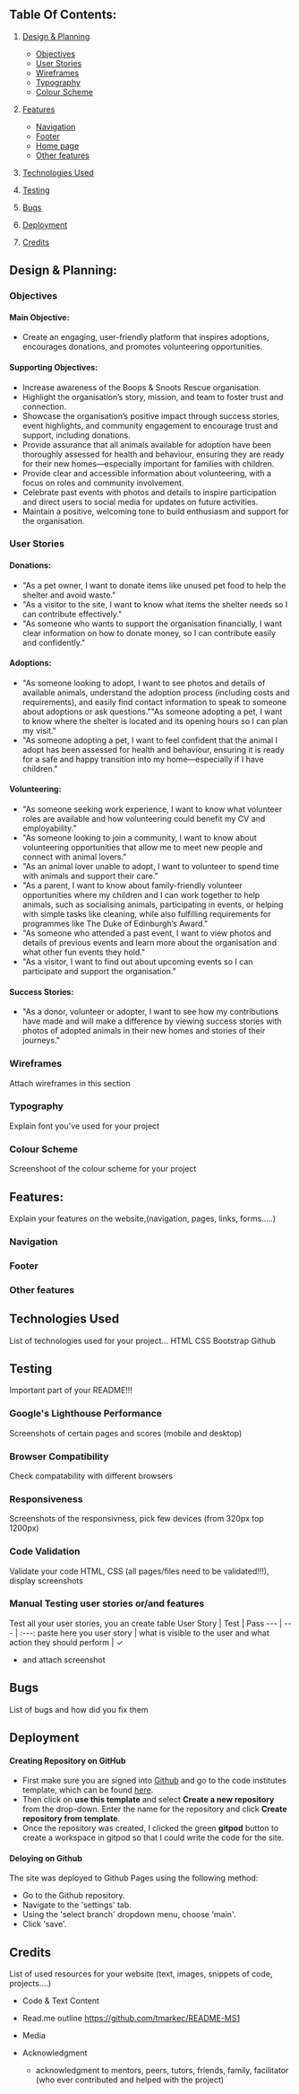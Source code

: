 ## Table Of Contents:
1. [Design & Planning](#design-&-planning)
    * [Objectives](#objectives)
    * [User Stories](#user-stories)
    * [Wireframes](#wireframes)
    * [Typography](#typography)
    * [Colour Scheme](#colour-scheme)

    
3. [Features](#features)
    * [Navigation](#Navigation)
    * [Footer](#Footer)
    * [Home page](#Home-page)
    * [Other features](#Other-features)

4. [Technologies Used](#technologies-used)
5. [Testing](#testing)
6. [Bugs](#bugs)
7. [Deployment](#deployment)
8. [Credits](#credits)

## Design & Planning:

### Objectives
#### Main Objective:
- Create an engaging, user-friendly platform that inspires adoptions, encourages donations, and promotes volunteering opportunities.
#### Supporting Objectives:
- Increase awareness of the Boops & Snoots Rescue organisation.
- Highlight the organisation’s story, mission, and team to foster trust and connection.
- Showcase the organisation’s positive impact through success stories, event highlights, and community engagement to encourage trust and support, including donations.
- Provide assurance that all animals available for adoption have been thoroughly assessed for health and behaviour, ensuring they are ready for their new homes—especially important for families with children.
- Provide clear and accessible information about volunteering, with a focus on roles and community involvement.
- Celebrate past events with photos and details to inspire participation and direct users to social media for updates on future activities.
- Maintain a positive, welcoming tone to build enthusiasm and support for the organisation.

### User Stories
#### Donations:
- "As a pet owner, I want to donate items like unused pet food to help the shelter and avoid waste."
- "As a visitor to the site, I want to know what items the shelter needs so I can contribute effectively."
- "As someone who wants to support the organisation financially, I want clear information on how to donate money, so I can contribute easily and confidently."
#### Adoptions:
- "As someone looking to adopt, I want to see photos and details of available animals, understand the adoption process (including costs and requirements), and easily find contact information to speak to someone about adoptions or ask questions.""As someone adopting a pet, I want to know where the shelter is located and its opening hours so I can plan my visit."
- "As someone adopting a pet, I want to feel confident that the animal I adopt has been assessed for health and behaviour, ensuring it is ready for a safe and happy transition into my home—especially if I have children."
#### Volunteering:
- "As someone seeking work experience, I want to know what volunteer roles are available and how volunteering could benefit my CV and employability."
- "As someone looking to join a community, I want to know about volunteering opportunities that allow me to meet new people and connect with animal lovers."
- "As an animal lover unable to adopt, I want to volunteer to spend time with animals and support their care."
- "As a parent, I want to know about family-friendly volunteer opportunities where my children and I can work together to help animals, such as socialising animals, participating in events, or helping with simple tasks like cleaning, while also fulfilling requirements for programmes like The Duke of Edinburgh’s Award."
- "As someone who attended a past event, I want to view photos and details of previous events and learn more about the organisation and what other fun events they hold."
- "As a visitor, I want to find out about upcoming events so I can participate and support the organisation."
#### Success Stories:
- "As a donor, volunteer or adopter, I want to see how my contributions have made and will make a difference by viewing success stories with photos of adopted animals in their new homes and stories of their journeys." 

### Wireframes
Attach wireframes in this section
### Typography
Explain font you've used for your project
### Colour Scheme
Screenshoot of the colour scheme for your project

## Features:
Explain your features on the website,(navigation, pages, links, forms.....)
### Navigation
### Footer
### Other features
## Technologies Used
List of technologies used for your project...
HTML
CSS
Bootstrap
Github
## Testing
Important part of your README!!!
### Google's Lighthouse Performance
Screenshots of certain pages and scores (mobile and desktop)
### Browser Compatibility
Check compatability with different browsers
### Responsiveness
Screenshots of the responsivness, pick few devices (from 320px top 1200px)
### Code Validation
Validate your code HTML, CSS (all pages/files need to be validated!!!), display screenshots
### Manual Testing user stories or/and features
Test all your user stories, you an create table 
User Story |  Test | Pass
--- | --- | :---:
paste here you user story | what is visible to the user and what action they should perform | &check;
- and attach screenshot

## Bugs
List of bugs and how did you fix them

## Deployment

#### Creating Repository on GitHub
- First make sure you are signed into [Github](https://github.com/) and go to the code institutes template, which can be found [here](https://github.com/Code-Institute-Org/gitpod-full-template).
- Then click on **use this template** and select **Create a new repository** from the drop-down. Enter the name for the repository and click **Create repository from template**.
- Once the repository was created, I clicked the green **gitpod** button to create a workspace in gitpod so that I could write the code for the site.
#### Deloying on Github
The site was deployed to Github Pages using the following method:
- Go to the Github repository.
- Navigate to the 'settings' tab.
- Using the 'select branch' dropdown menu, choose 'main'.
- Click 'save'.

## Credits
List of used resources for your website (text, images, snippets of code, projects....)
  - Code & Text Content
  - Read.me outline https://github.com/tmarkec/README-MS1
  - Media
  
  - Acknowledgment
    - acknowledgment to mentors, peers, tutors, friends, family, facilitator (who ever contributed and helped with the project)
